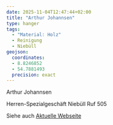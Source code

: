```yaml
---
date: 2025-11-04T12:47:44+02:00
title: "Arthur Johannsen"
type: hanger
tags:
  - "Material: Holz"
  - Reinigung
  - Niebüll
geojson:
  coordinates:
  - 8.8246852
  - 54.7881493
  precision: exact
---
```


Arthur
Johannsen

Herren-Spezialgeschäft
Niebüll Ruf 505

<div class="notes">
  Siehe auch <a href="https://www.arthur-johannsen.de/">Aktuelle Webseite</a>
</div>
